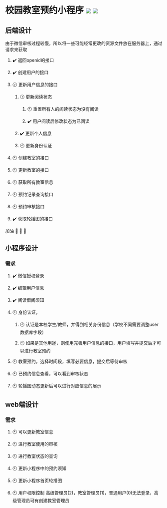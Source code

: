 <!--
 * @Author: YJR-1100
 * @Date: 2022-03-21 20:06:11
 * @LastEditors: YJR-1100
 * @LastEditTime: 2022-03-27 00:16:16
 * @FilePath: \wx_RoomOrder\README.md
 * @Description: 
 * 
 * Copyright (c) 2022 by yjr-1100/CSU, All Rights Reserved. 
-->

# 校园教室预约小程序  ![](https://img.shields.io/badge/flask-v1.1.2-blue) ![](https://img.shields.io/badge/Python-v3.9.6-blue) 

## 后端设计

由于微信审核过程较慢，所以将一些可能经常更改的资源文件放在服务器上，通过请求来获取
1. :heavy_check_mark: 返回openid的接口

2. :heavy_check_mark: 创建用户的接口

3. :clock130: 更新用户信息的接口

    1. :clock130: 更新阅读状态

        1. :clock10: 重置所有人的阅读状态为没有阅读

        2. :heavy_check_mark: 用户阅读后修改状态为已阅读

    2. :heavy_check_mark: 更新个人信息

    3. :clock10: 更新身份认证

4. :clock10: 创建教室的接口

5. :clock10: 更新教室的接口

5. :clock10: 获取所有教室信息

6. :clock10: 预约记录查询接口

7. :clock10: 预约审核接口

8. :heavy_check_mark: 获取轮播图的接口

加油 :poultry_leg: :poultry_leg: :poultry_leg:

## 小程序设计

### 需求

1. :heavy_check_mark: 微信授权登录

2. :heavy_check_mark: 编辑用户信息

3. :heavy_check_mark: 阅读借阅须知

2. :clock10: 身份认证，

    1.  :clock10: 认证是本校学生/教师，并得到相关身份信息（学校不同需要调整user数据库字段）

    2.  :clock10: 如果是其他用途，则使用完善用户信息的接口，用户填写并提交后才可以进行教室预约

3. :clock10: 教室预约，选择时间段，填写必要信息，提交后等待审核

4. :clock10: 已预约信息查看，可以看到审核状态

5. :clock10: 轮播图动态更新后可以进行对应信息的展示


## web端设计

### 需求

1. :clock10: 可以更新教室信息

2. :clock10: 进行教室使用的审核

3. :clock10: 进行教室状态的查询

4. :clock10: 更新小程序中的预约须知

5. :clock10: 更新小程序首页轮播图

6. :clock10: 用户权限控制 高级管理员(2)，教室管理员(1)，普通用户(0)无法登录，高级管理员可有创建教室管理员